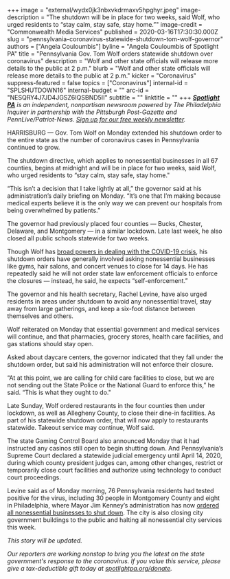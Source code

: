 +++
image = "external/wydx0jk3nbxvkdrmaxv5hpghyr.jpeg"
image-description = "The shutdown will be in place for two weeks, said Wolf, who urged residents to “stay calm, stay safe, stay home.”"
image-credit = "Commonwealth Media Services"
published = 2020-03-16T17:30:30.000Z
slug = "pennsylvania-coronavirus-statewide-shutdown-tom-wolf-governor"
authors = ["Angela Couloumbis"]
byline = "Angela Couloumbis of Spotlight PA"
title = "Pennsylvania Gov. Tom Wolf orders statewide shutdown over coronavirus"
description = "Wolf and other state officials will release more details to the public at 2 p.m."
blurb = "Wolf and other state officials will release more details to the public at 2 p.m."
kicker = "Coronavirus"
suppress-featured = false
topics = ["Coronavirus"]
internal-id = "SPLSHUTDOWN16"
internal-budget = ""
arc-id = "NESQRY4J7JD4JGSZ6IQSBND5II"
subtitle = ""
linktitle = ""
+++
<a href="https://www.spotlightpa.org/"><i><b>Spotlight PA</b></i></a><i> is an independent, nonpartisan newsroom powered by The Philadelphia Inquirer in partnership with the Pittsburgh Post-Gazette and PennLive/Patriot-News. </i><a href="https://www.spotlightpa.org/newsletters"><i>Sign up for our free weekly newsletter</i></a><i>.</i>

HARRISBURG — Gov. Tom Wolf on Monday extended his shutdown order to the entire state as the number of coronavirus cases in Pennsylvania continued to grow.

The shutdown directive, which applies to nonessential businesses in all 67 counties, begins at midnight and will be in place for two weeks, said Wolf, who urged residents to “stay calm, stay safe, stay home."

“This isn’t a decision that I take lightly at all,” the governor said at his administration’s daily briefing on Monday. “It’s one that I’m making because medical experts believe it is the only way we can prevent our hospitals from being overwhelmed by patients.”

The governor had previously placed four counties — Bucks, Chester, Delaware, and Montgomery — in a similar lockdown. Late last week, he also closed all public schools statewide for two weeks.

Though Wolf has [broad powers in dealing with the COVID-19 crisis](https://www.spotlightpa.org/news/2020/03/coronavirus-tom-wolf-emergency-powers-pennsylvania/ "https\://www.spotlightpa.org/news/2020/03/coronavirus-tom-wolf-emergency-powers-pennsylvania/"), his shutdown orders have generally involved asking nonessential businesses like gyms, hair salons, and concert venues to close for 14 days. He has repeatedly said he will not order state law enforcement officials to enforce the closures — instead, he said, he expects “self-enforcement.”

The governor and his health secretary, Rachel Levine, have also urged residents in areas under shutdown to avoid any nonessential travel, stay away from large gatherings, and keep a six-foot distance between themselves and others.

Wolf reiterated on Monday that essential government and medical services will continue, and that pharmacies, grocery stores, health care facilities, and gas stations should stay open.

Asked about daycare centers, the governor indicated that they fall under the shutdown order, but said his administration will not enforce their closure.

“At at this point, we are calling for child care facilities to close, but we are not sending out the State Police or the National Guard to enforce this,” he said. “This is what they ought to do."

Late Sunday, Wolf ordered restaurants in the four counties then under lockdown, as well as Allegheny County, to close their dine-in facilities. As part of his statewide shutdown order, that will now apply to restaurants statewide. Takeout service may continue, Wolf said.

The state Gaming Control Board also announced Monday that it had instructed any casinos still open to begin shutting down. And Pennsylvania’s Supreme Court declared a statewide judicial emergency until April 14, 2020, during which county president judges can, among other changes, restrict or temporarily close court facilities and authorize using technology to conduct court proceedings.

Levine said as of Monday morning, 76 Pennsylvania residents had tested positive for the virus, including 30 people in Montgomery County and eight in Philadelphia, where Mayor Jim Kenney’s administration has now [ordered all nonessential businesses to shut down](https://www.inquirer.com/health/coronavirus/philadelphia-shutdown-coronavirus-20200316.html "https\://www.inquirer.com/health/coronavirus/philadelphia-shutdown-coronavirus-20200316.html"). The city is also closing city government buildings to the public and halting all nonessential city services this week.

<i>This story will be updated.</i>

<i>Our reporters are working nonstop to bring you the latest on the state government's response to the coronavirus. If you value this service, please give a tax-deductible gift today at </i><a href="https://www.spotlightpa.org/donate"><i>spotlightpa.org/donate</i></a><i>.</i>